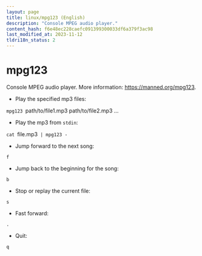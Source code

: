 ```yaml
---
layout: page
title: linux/mpg123 (English)
description: "Console MPEG audio player."
content_hash: f6e48ec228caefc091399300033df6a379f3ac98
last_modified_at: 2023-11-12
tldri18n_status: 2
---
```

# mpg123

Console MPEG audio player.
More information: <https://manned.org/mpg123>.

- Play the specified mp3 files:

`mpg123 `<span class="tldr-var badge badge-pill bg-dark-lm bg-white-dm text-white-lm text-dark-dm font-weight-bold">path/to/file1.mp3 path/to/file2.mp3 ...</span>

- Play the mp3 from `stdin`:

`cat `<span class="tldr-var badge badge-pill bg-dark-lm bg-white-dm text-white-lm text-dark-dm font-weight-bold">file.mp3</span>` | mpg123 -`

- Jump forward to the next song:

`f`

- Jump back to the beginning for the song:

`b`

- Stop or replay the current file:

`s`

- Fast forward:

`.`

- Quit:

`q`
